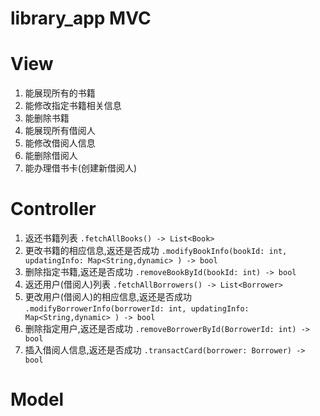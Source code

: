 # library_app MVC

# View
1. 能展现所有的书籍
2. 能修改指定书籍相关信息
3. 能删除书籍
6. 能展现所有借阅人
7. 能修改借阅人信息
8. 能删除借阅人
9. 能办理借书卡(创建新借阅人)

# Controller
1. 返还书籍列表
`.fetchAllBooks() -> List<Book>`  
2. 更改书籍的相应信息,返还是否成功
`.modifyBookInfo(bookId: int, updatingInfo: Map<String,dynamic> ) -> bool`
3. 删除指定书籍,返还是否成功
`.removeBookById(bookId: int) -> bool`
6. 返还用户(借阅人)列表
`.fetchAllBorrowers() -> List<Borrower>`
7. 更改用户(借阅人)的相应信息,返还是否成功
`.modifyBorrowerInfo(borrowerId: int, updatingInfo: Map<String,dynamic> ) -> bool`
8. 删除指定用户,返还是否成功
`.removeBorrowerById(BorrowerId: int) -> bool`
9. 插入借阅人信息,返还是否成功
`.transactCard(borrower: Borrower) -> bool`

# Model